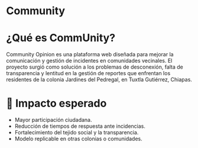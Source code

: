# Community

# ¿Qué es CommUnity?
Community Opinion es una plataforma web diseñada para mejorar la comunicación y gestión de incidentes en comunidades vecinales. El proyecto surgió como solución a los problemas de desconexión, falta de transparencia y lentitud en la gestión de reportes que enfrentan los residentes de la colonia Jardines del Pedregal, en Tuxtla Gutiérrez, Chiapas.

# 🚀 Impacto esperado
* Mayor participación ciudadana.
* Reducción de tiempos de respuesta ante incidencias.
* Fortalecimiento del tejido social y la transparencia.
* Modelo replicable en otras colonias o comunidades.
